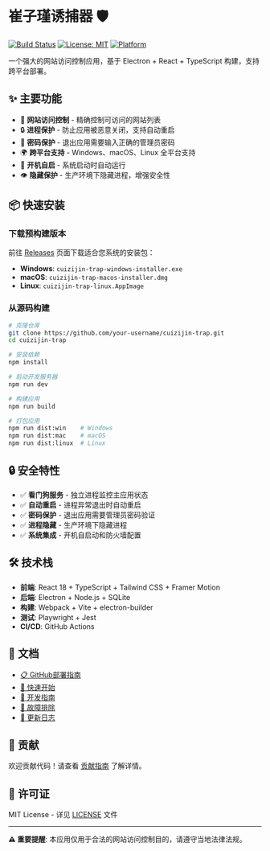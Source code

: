 # 崔子瑾诱捕器 🛡️

[![Build Status](https://github.com/your-username/cuizijin-trap/workflows/Build%20and%20Release/badge.svg)](https://github.com/your-username/cuizijin-trap/actions)
[![License: MIT](https://img.shields.io/badge/License-MIT-yellow.svg)](https://opensource.org/licenses/MIT)
[![Platform](https://img.shields.io/badge/platform-Windows%20%7C%20macOS%20%7C%20Linux-lightgrey)](https://github.com/your-username/cuizijin-trap/releases)

一个强大的网站访问控制应用，基于 Electron + React + TypeScript 构建，支持跨平台部署。

## ✨ 主要功能

- 🚫 **网站访问控制** - 精确控制可访问的网站列表
- 🔒 **进程保护** - 防止应用被恶意关闭，支持自动重启
- 🔐 **密码保护** - 退出应用需要输入正确的管理员密码
- 🌍 **跨平台支持** - Windows、macOS、Linux 全平台支持
- 🚀 **开机自启** - 系统启动时自动运行
- 👁️ **隐藏保护** - 生产环境下隐藏进程，增强安全性

## 📦 快速安装

### 下载预构建版本
前往 [Releases](https://github.com/your-username/cuizijin-trap/releases) 页面下载适合您系统的安装包：

- **Windows**: `cuizijin-trap-windows-installer.exe`
- **macOS**: `cuizijin-trap-macos-installer.dmg`
- **Linux**: `cuizijin-trap-linux.AppImage`

### 从源码构建

```bash
# 克隆仓库
git clone https://github.com/your-username/cuizijin-trap.git
cd cuizijin-trap

# 安装依赖
npm install

# 启动开发服务器
npm run dev

# 构建应用
npm run build

# 打包应用
npm run dist:win    # Windows
npm run dist:mac    # macOS
npm run dist:linux  # Linux
```

## 🔒 安全特性

- ✅ **看门狗服务** - 独立进程监控主应用状态
- ✅ **自动重启** - 进程异常退出时自动重启
- ✅ **密码保护** - 退出应用需要管理员密码验证
- ✅ **进程隐藏** - 生产环境下隐藏进程
- ✅ **系统集成** - 开机自启动和防火墙配置

## 🛠️ 技术栈

- **前端**: React 18 + TypeScript + Tailwind CSS + Framer Motion
- **后端**: Electron + Node.js + SQLite
- **构建**: Webpack + Vite + electron-builder
- **测试**: Playwright + Jest
- **CI/CD**: GitHub Actions

## 📖 文档

- [📋 GitHub部署指南](docs/GitHub部署指南.md)
- [🚀 快速开始](README-快速开始.md)
- [🔧 开发指南](docs/开发指南.md)
- [🐛 故障排除](docs/故障排除.md)
- [📝 更新日志](CHANGELOG.md)

## 🤝 贡献

欢迎贡献代码！请查看 [贡献指南](CONTRIBUTING.md) 了解详情。

## 📄 许可证

MIT License - 详见 [LICENSE](LICENSE) 文件

---

**⚠️ 重要提醒**: 本应用仅用于合法的网站访问控制目的，请遵守当地法律法规。

